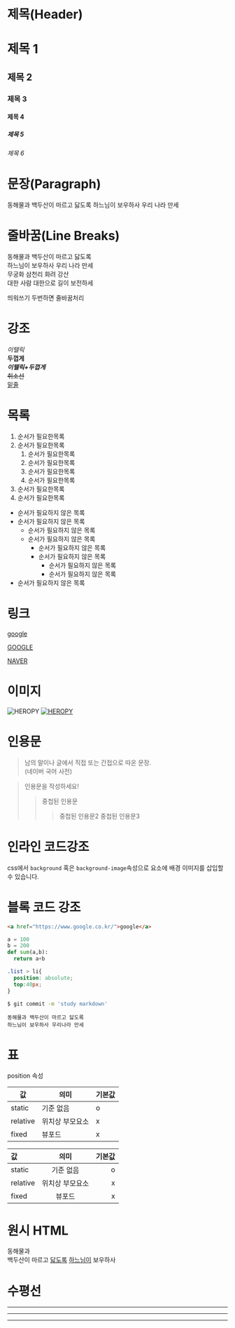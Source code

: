 # 제목(Header)

# 제목 1
## 제목 2
### 제목 3
#### 제목 4
##### 제목 5
###### 제목 6

# 문장(Paragraph)
동해물과 백두산이 마르고 닳도록
하느님이 보우하사 우리 나라 만세

# 줄바꿈(Line Breaks)
동해물과 백두산이 마르고  닳도록  
하느님이 보우하사 우리 나라 만세  
무궁화 삼천리 화려 강산  
대한 사람 대한으로 길이 보전하세

띄워쓰기 두번하면 줄바꿈처리

# 강조

_이텔릭_  
**두껍게**  
_**이텔릭+두껍게**_  
~~취소선~~  
<u>밑줄</u>

# 목록
1. 순서가 필요한목록  
1. 순서가 필요한목록
    1. 순서가 필요한목록
    1. 순서가 필요한목록
    1. 순서가 필요한목록
    1. 순서가 필요한목록
1. 순서가 필요한목록
1. 순서가 필요한목록

- 순서가 필요하지 않은 목록
- 순서가 필요하지 않은 목록
    - 순서가 필요하지 않은 목록
    - 순서가 필요하지 않은 목록
        - 순서가 필요하지 않은 목록
        - 순서가 필요하지 않은 목록
            - 순서가 필요하지 않은 목록
            - 순서가 필요하지 않은 목록
- 순서가 필요하지 않은 목록

# 링크

<a href="http://google.com">google</a>  

[GOOGLE](https://google.com)

[NAVER](https://www.naver.com "네이버로 이동")

# 이미지

![HEROPY](https://heropy.blog/css/images/logo.png)
[![HEROPY](https://heropy.blog/css/images/logo.png)](https://heropy.blog)

# 인용문

> 남의 말이나 글에서 직접 또는 간접으로 따온 문장.  
>(네이버 국어 사전)

> 인용문을 작성하세요!
>> 중첩된 인용문
>>>중첩된 인용문2
>>>중첩된 인용문3


# 인라인 코드강조

css에서 `background` 혹은 `background-image`속성으로 요소에 배경 이미지를 삽입할 수 있습니다.

# 블록 코드 강조

```html
<a href="https://www.google.co.kr/">google</a>
```

```python
a = 100
b = 200
def sum(a,b):
  return a+b
```
```css
.list > li{
  position: absolute;
  top:40px;
}
```

```bash
$ git commit -m 'study markdown'
```

```plaintext
동해물과 백두산이 마르고 닳도록
하느님이 보우하사 우리나라 만세
```

# 표

position 속성

값 | 의미 | 기본값
-- | -- | -- |
static | 기준 없음 | o
relative | 위치상 부모요소 |  x
fixed | 뷰포드 | x


값 | 의미 | 기본값
:-- | :--: | --: |
static | 기준 없음 | o
relative | 위치상 부모요소 |  x
fixed | 뷰포드 | x

# 원시 HTML

동해물과 <br>백두산이
마르고 <u>닳도록</u>
<span style="text-decoration: underline;">하느님이</span> 보우하사
  
     

# 수평선
---
***
___
